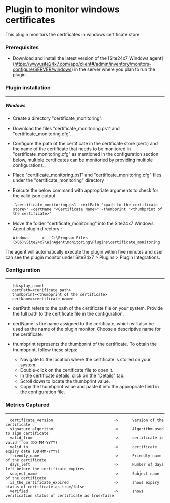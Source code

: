 # Plugin to monitor windows certificates

This plugin monitors the certificates in windows certificate store

### Prerequisites

- Download and install the latest version of the [Site24x7 Windows agent] (https://www.site24x7.com/app/client#/admin/inventory/monitors-configure/SERVER/windows) in the server where you plan to run the plugin.

### Plugin installation

---

##### Windows

- Create a directory "certificate_monitoring".

- Download the files "certificate_monitoring.ps1" and "certificate_monitoring.cfg".

- Configure the path of the certificate in the certificate store (cert:\) and the name of the certificate that needs to be monitored in "certificate_monitoring.cfg" as mentioned in the configuration section below, multiple certificates can be monitoried by providing multiple configurations..

- Place "certificate_monitoring.ps1" and "certificate_monitoring.cfg" files under the "certificate_monitoring" directory

- Execute the below command with appropriate arguments to check for the valid json output.

      .\certificate_monitoring.ps1 -certPath "<path to the certificate store>" -certName "<Certificate Name>" -thumbprint "<thumbprint of the certificate>"
- Move the folder "certificate_monitoring"  into the Site24x7 Windows Agent plugin directory :

      Windows     ->   C:\Program Files (x86)\Site24x7\WinAgent\monitoring\Plugins\certificate_monitoring
      
The agent will automatically execute the plugin within five minutes and user can see the plugin monitor under Site24x7 > Plugins > Plugin Integrations.

### Configuration
---
       [display_name]
       certPath=<cerificate path>
       thumbprint=<thumbprint of the certificate>
       certName=<certificate name>

- certPath refers to the path of the certificate file on your system. Provide the full path to the certificate file in the configuration.

- certName is the name assigned to the certificate, which will also be used as the name of the plugin monitor. Choose a descriptive name for the certificate.

- thumbprint represents the thumbprint of the certificate. To obtain the thumbprint, follow these steps:

     - Navigate to the location where the certificate is stored on your system.
     - Double-click on the certificate file to open it.
     - In the certificate details, click on the "Details" tab.
     - Scroll down to locate the thumbprint value.
     - Copy the thumbprint value and paste it into the appropriate field in the configuration file.

       
### Metrics Captured

---

      certificate_version                           ->      Version of the certificate
      signature_algorithm                           ->      Algorithm used to sign certificate
      valid_from                                    ->      certificate is valid from (DD-MM-YYYY)
      valid_to                                      ->      certificate expiry date (DD-MM-YYYY)
      friendly_name                                 ->      Friendly name of the certificate
      days_left                                     ->      Number of days left before the certificate expires
      subject_name                                  ->      Subject name of the certificate
      is_the_certificate_expired                    ->      shows expiry status of certificate as true/false
      verified                                      ->      shows verification status of certificate as true/false
